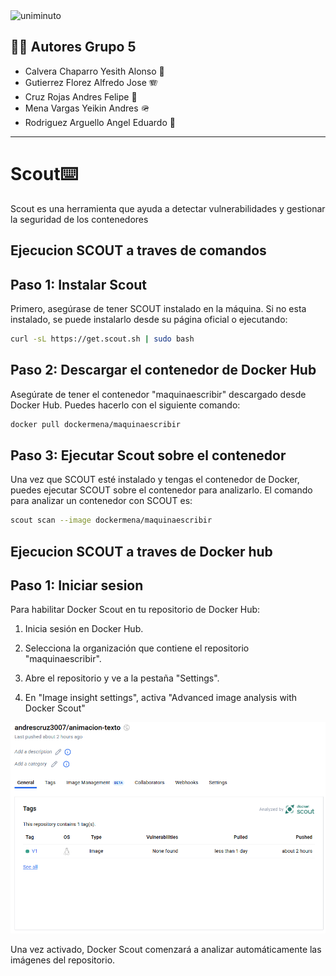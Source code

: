 <img src="https://co.isotools.us/wp-content/uploads/2013/07/UNIMINUTO.jpg" alt="uniminuto" width="800" height="300">


## 🧑‍🎓 Autores Grupo 5

- Calvera Chaparro Yesith Alonso 👾
- Gutierrez Florez Alfredo Jose 🪗
- Cruz Rojas Andres Felipe 🤖
- Mena Vargas Yeikin Andres 🪖
- Rodriguez Arguello Angel Eduardo 👑

---
# Scout⌨️️
Scout es una herramienta que ayuda a detectar vulnerabilidades y gestionar la seguridad de los contenedores

## Ejecucion SCOUT a traves de comandos

## Paso 1: Instalar Scout

Primero, asegúrase de tener SCOUT instalado en la máquina. Si no esta instalado, se puede instalarlo desde su página oficial o ejecutando:


``` bash
curl -sL https://get.scout.sh | sudo bash
```



## Paso 2: Descargar el contenedor de Docker Hub

Asegúrate de tener el contenedor "maquinaescribir" descargado desde Docker Hub. Puedes hacerlo con el siguiente comando:


``` bash
docker pull dockermena/maquinaescribir
```

## Paso 3: Ejecutar Scout sobre el contenedor

Una vez que SCOUT esté instalado y tengas el contenedor de Docker, puedes ejecutar SCOUT sobre el contenedor para analizarlo. El comando para analizar un contenedor con SCOUT es:

``` bash
scout scan --image dockermena/maquinaescribir
```

## Ejecucion SCOUT a traves de Docker hub

## Paso 1: Iniciar sesion

Para habilitar Docker Scout en tu repositorio de Docker Hub:

1. Inicia sesión en Docker Hub.

2. Selecciona la organización que contiene el repositorio "maquinaescribir".

3. Abre el repositorio y ve a la pestaña "Settings".

4. En "Image insight settings", activa "Advanced image analysis with Docker Scout"

![activacion](images/imagen.png)

Una vez activado, Docker Scout comenzará a analizar automáticamente las imágenes del repositorio.
